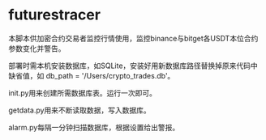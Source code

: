 # futurestracer
本脚本供加密合约交易者监控行情使用，监控binance与bitget各USDT本位合约参数变化并警告。

部署时需本机安装数据库，如SQLite，安装好用新数据库路径替换掉原来代码中缺省值，如 db_path = '/Users/crypto_trades.db'。

init.py用来创建所需数据库表。运行一次即可。

getdata.py用来不断读取数据，写入数据库。

alarm.py每隔一分钟扫描数据库，根据设置给出警报。
